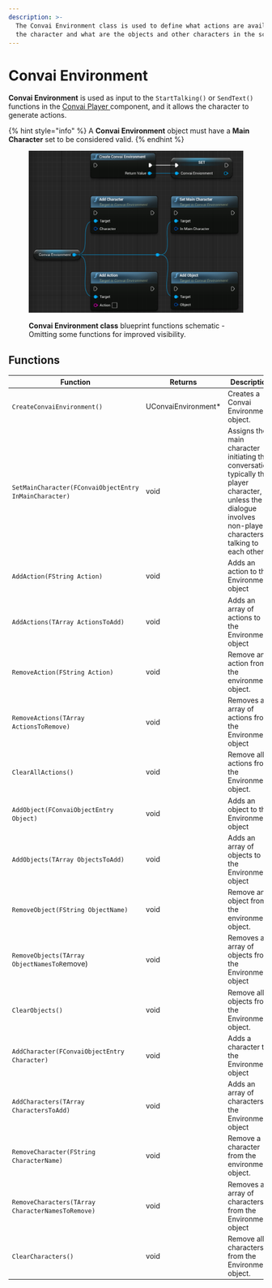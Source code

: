 ```yaml
---
description: >-
  The Convai Environment class is used to define what actions are available for
  the character and what are the objects and other characters in the scene.
---
```


# Convai Environment

**Convai Environment** is used as input to the `StartTalking()` or `SendText()` functions in the [Convai Player ](broken-reference)component, and it allows the character to generate actions.

{% hint style="info" %}
A **Convai Environment** object must have a **Main Character** set to be considered valid.
{% endhint %}

<figure><img src="../../../.gitbook/assets/image (240).png" alt=""><figcaption><p><strong>Convai Environment class</strong> blueprint functions schematic - Omitting some functions for improved visibility.</p></figcaption></figure>

## Functions

<table><thead><tr><th width="347.3333333333333">Function</th><th width="98">Returns</th><th>Description</th></tr></thead><tbody><tr><td><code>CreateConvaiEnvironment()</code></td><td>UConvaiEnvironment*</td><td>Creates a Convai Environment object.</td></tr><tr><td><code>SetMainCharacter(FConvaiObjectEntry InMainCharacter)</code></td><td>void</td><td>Assigns the main character initiating the conversation, typically the player character, unless the dialogue involves non-player characters talking to each other.</td></tr><tr><td><code>AddAction(FString Action)</code></td><td>void</td><td>Adds an action to the Environment object</td></tr><tr><td><code>AddActions(TArray ActionsToAdd)</code></td><td>void</td><td>Adds an array of actions to the Environment object</td></tr><tr><td><code>RemoveAction(FString Action)</code></td><td>void</td><td>Remove an action from the environment object.</td></tr><tr><td><code>RemoveActions(TArray ActionsToRemove)</code></td><td>void</td><td>Removes an array of actions from the Environment object</td></tr><tr><td><code>ClearAllActions()</code></td><td>void</td><td>Remove all actions from the Environment object. </td></tr><tr><td><code>AddObject(FConvaiObjectEntry Object)</code></td><td>void</td><td>Adds an object to the Environment object</td></tr><tr><td><code>AddObjects(TArray ObjectsToAdd)</code></td><td>void</td><td>Adds an array of objects to the Environment object</td></tr><tr><td><code>RemoveObject(FString ObjectName)</code></td><td>void</td><td>Remove an object from the environment object.</td></tr><tr><td><code>RemoveObjects(TArray ObjectNamesToR</code>emove)</td><td>void</td><td>Removes an array of objects from the Environment object</td></tr><tr><td><code>ClearObjects()</code></td><td>void</td><td>Remove all objects from the Environment object. </td></tr><tr><td><code>AddCharacter(FConvaiObjectEntry Character)</code></td><td>void</td><td>Adds a character to the Environment object</td></tr><tr><td><code>AddCharacters(TArray CharactersToAdd)</code></td><td>void</td><td>Adds an array of characters to the Environment object</td></tr><tr><td><code>RemoveCharacter(FString CharacterName)</code></td><td>void</td><td>Remove a character from the environment object.</td></tr><tr><td><code>RemoveCharacters(TArray CharacterNamesToRemove)</code></td><td>void</td><td>Removes an array of characters from the Environment object</td></tr><tr><td><code>ClearCharacters()</code></td><td>void</td><td>Remove all characters from the Environment object. </td></tr></tbody></table>
